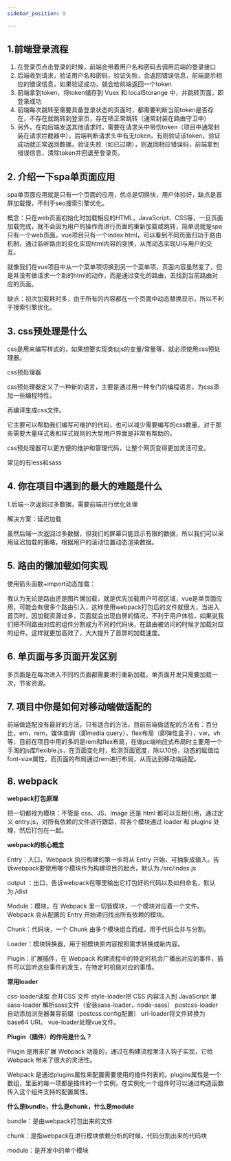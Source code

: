 ```yaml
---
sidebar_position: 9

---
```


## 1.前端登录流程

1. 在登录页点击登录的时候，前端会带着用户名和密码去调用后端的登录接口
2. 后端收到请求，验证用户名和密码，验证失败，会返回错误信息，前端提示相应的错误信息，如果验证成功，就会给前端返回一个token
3. 前端拿到token，将token储存到 Vuex 和 localStorange 中，并跳转页面，即登录成功
4. 前端每次跳转至需要具备登录状态的页面时，都需要判断当前token是否存在，不存在就跳转到登录页，存在啧正常跳转（通常封装在路由守卫中）
5. 另外，在向后端发送其他请求时，需要在请求头中带伤token（项目中通常封装在请求拦截器中），后端判断请求头中有无token，有则验证该token，验证成功就正常返回数据，验证失败（如已过期），则返回相应错误码，前端拿到错误信息，清除token并回退至登录页。

## 2. 介绍一下spa单页面应用

spa单页面应用就是只有一个页面的应用，优点是切换快，用户体验好，缺点是首屏加载慢，不利于seo搜索引擎优化。

概念：只在web页面初始化时加载相应的HTML，JavaScript、CSS等，一旦页面加载完成，就不会因为用户的操作而进行页面的重新加载或跳转，简单说就是spa只有一个web页面。vue项目只有一个index.html，可以看到不同页面归功于路由机制，通过监听路由的变化实现html内容的变换，从而动态实现UI与用户的交互。

就像我们在vue项目中从一个菜单项切换到另一个菜单项，页面内容虽然变了，但是并没有做请求一个新的html的动作，而是通过变化的路由，去找到当前路由对应的页面。

缺点：初次加载耗时多，由于所有的内容都在一个页面中动态替换显示，所以不利于搜索引擎优化。

## 3. css预处理是什么

css是用来编写样式的，如果想要实现类似js的变量/常量等，就必须使用css预处理器。

css预处理器

css预处理器定义了一种新的语言，主要是通过用一种专门的编程语言，为css添加一些编程特性，

再编译生成css文件。

它主要可以帮助我们编写可维护的代码，也可以减少需要编写的css数量，对于那些需要大量样式表和样式规则的大型用户界面是非常有帮助的。

css预处理器可以更方便的维护和管理代码，让整个网页变得更加灵活可变。

常见的有less和sass

## 4. 你在项目中遇到的最大的难题是什么

1.后端一次返回过多数据，需要前端进行优化处理

解决方案：延迟加载

虽然后端一次返回过多数据，但我们的屏幕只能显示有限的数据，所以我们可以采用延迟加载的策略，根据用户的滚动位置动态渲染数据。

## 5. 路由的懒加载如何实现

使用箭头函数+import动态加载：

我认为无论是路由还是图片懒加载，就是优先加载用户可视区域，vue是单页面应用，可能会有很多个路由引入，这样使用webpack打包后的文件就很大，当进入首页时，因加载资源过多，页面就会出现白屏的情况，不利于用户体验，如果说我们把不同路由对应的组件分割成为不同的代码块，在路由被访问的时候才加载对应的组件，这样就更加高效了，大大提升了首屏的加载速度。

## 6. 单页面与多页面开发区别

多页面是在每次进入不同的页面都需要进行重新加载，单页面开发只需要加载一次，节省资源。

## 7. 项目中你是如何对移动端做适配的

前端做适配没有最好的方法，只有适合的方法，目前前端做适配的方法有：百分比，em，rem，媒体查询（即media query），flex布局（即弹性盒子），vw，vh等，目前在项目中用的多的是rem和flex布局，在做pc端响应式布局时主要用一个手淘的js库flexible.js，在页面变化时，检测页面宽度，除以10份，动态的赋值给font-size属性，而页面的布局通过rem进行布局，从而达到移动端适配。

## 8. webpack

**webpack打包原理**

把一切都视为模块：不管是 css、JS、Image 还是 html 都可以互相引用，通过定义 entry.js，对所有依赖的文件进行跟踪，将各个模块通过 loader 和 plugins 处理，然后打包在一起。

**webpack的核心概念**

Entry：入口，Webpack 执行构建的第一步将从 Entry 开始，可抽象成输入。告诉webpack要使用哪个模块作为构建项目的起点，默认为./src/index.js

output ：出口，告诉webpack在哪里输出它打包好的代码以及如何命名，默认为./dist

Module：模块，在 Webpack 里一切皆模块，一个模块对应着一个文件。Webpack 会从配置的 Entry 开始递归找出所有依赖的模块。

Chunk：代码块，一个 Chunk 由多个模块组合而成，用于代码合并与分割。

Loader：模块转换器，用于把模块原内容按照需求转换成新内容。

Plugin：扩展插件，在 Webpack 构建流程中的特定时机会广播出对应的事件，插件可以监听这些事件的发生，在特定时机做对应的事情。

**常用loader**

css-loader读取 合并CSS 文件
 style-loader把 CSS 内容注入到 JavaScript 里
 sass-loader 解析sass文件（安装sass-loader，node-sass）
 postcss-loader自动添加浏览器兼容前缀（postcss.config配置）
 url-loader将文件转换为base64 URI。
 vue-loader处理vue文件。

**Plugin（插件）的作用是什么？**

Plugin 是用来扩展 Webpack 功能的，通过在构建流程里注入钩子实现，它给 Webpack 带来了很大的灵活性。

Webpack 是通过plugins属性来配置需要使用的插件列表的。plugins属性是一个数组，里面的每一项都是插件的一个实例，在实例化一个组件时可以通过构造函数传入这个组件支持的配置属性。

**什么是bundle，什么是chunk，什么是module**

bundle：是由webpack打包出来的文件

chunk：是指webpack在进行模块依赖分析的时候，代码分割出来的代码块

module：是开发中的单个模块

 
